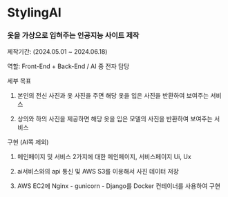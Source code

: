 # StylingAI

### 옷을 가상으로 입혀주는 인공지능 사이트 제작

제작기간: (2024.05.01 ~ 2024.06.18)

역할: Front-End + Back-End / AI 중 전자 담당

세부 목표

1. 본인의 전신 사진과 옷 사진을 주면 해당 옷을 입은 사진을 반환하여 보여주는 서비스

2. 상의와 하의 사진을 제공하면 해당 옷을 입은 모델의 사진을 반환하여 보여주는 서비스

구현 (AI쪽 제외)

1. 메인페이지 및 서비스 2가지에 대한 메인페이지, 서비스페이지 Ui, Ux

2. ai서비스와의 api 통신 및 AWS S3를 이용해서 사진 데이터 저장
3. AWS EC2에 Nginx - gunicorn - Django를 Docker 컨테이너를 사용하여 구현

